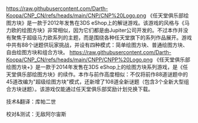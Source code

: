 https://raw.githubusercontent.com/Darth-Koopa/CNP_CN/refs/heads/main/CNP/CNP%20Logo.png
《任天堂俱乐部绘图方块》是一款于2012年发售在3DS eShop上的解谜游戏。该游戏的风格与《马力欧的绘图方块》非常相似，因为它们都是由Jupiter公司开发的。不过本作并没有聚焦于超级马力欧系列的主题，而是围绕各种任天堂旗下的系列作品展开。游戏中共有88个谜题供玩家挑战，并设有四种模式：简单绘图方块、普通绘图方块、自由绘图方块和组合方块。
https://raw.githubusercontent.com/Darth-Koopa/CNP_CN/refs/heads/main/CNPP/CNPP%20Logo.png
《任天堂俱乐部绘图方块+》是一款于2014年发售在3DS eShop上的绘图方块系列游戏，是《任天堂俱乐部绘图方块》的续作。本作与前作高度相似：不仅将前作88道谜题中的45道改编为"超级绘图方块"模式，还新增了108道全新谜题（包含3个全新大型组合方块谜题）。该游戏仅能通过任天堂俱乐部奖励计划兑换下载。

技术&翻译：库帕二世

校对&测试：无敌阿尔宙斯
